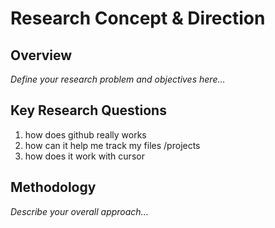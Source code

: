 

# Research Concept & Direction

## Overview

*Define your research problem and objectives here...*

## Key Research Questions

1. how does github really works
2. how can it help me track my files /projects
3. how does it work with cursor

## Methodology

*Describe your overall approach...*

